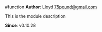 <a name="module_function"></a>
#function
**Author**: Lloyd <75pound@gmail.com>  

This is the module description

**Since**: v0.10.28  
  

